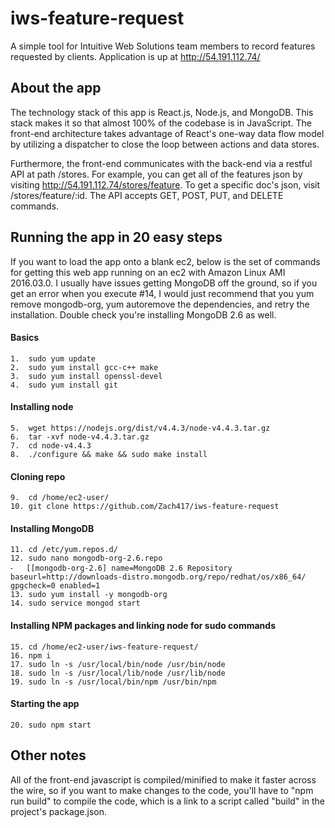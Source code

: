 # iws-feature-request
A simple tool for Intuitive Web Solutions team members to record features requested by clients. Application is up at http://54.191.112.74/

## About the app
The technology stack of this app is React.js, Node.js, and MongoDB. This stack makes it so that almost 100% of the codebase is in JavaScript. The front-end architecture takes advantage of React's one-way data flow model by utilizing a dispatcher to close the loop between actions and data stores.

Furthermore, the front-end communicates with the back-end via a restful API at path /stores. For example, you can get all of the features json by visiting http://54.191.112.74/stores/feature. To get a specific doc's json, visit /stores/feature/:id. The API accepts GET, POST, PUT, and DELETE commands.

## Running the app in 20 easy steps
If you want to load the app onto a blank ec2, below is the set of commands for getting this web app running on an ec2 with Amazon Linux AMI 2016.03.0. I usually have issues getting MongoDB off the ground, so if you get an error when you execute #14, I would just recommend that you yum remove mongodb-org, yum autoremove the dependencies, and retry the installation. Double check you're installing MongoDB 2.6 as well.
#### Basics
	1.	sudo yum update
	2.	sudo yum install gcc-c++ make
	3.	sudo yum install openssl-devel
	4.	sudo yum install git
#### Installing node
	5.	wget https://nodejs.org/dist/v4.4.3/node-v4.4.3.tar.gz
	6.	tar -xvf node-v4.4.3.tar.gz
	7.	cd node-v4.4.3
	8.	./configure && make && sudo make install
#### Cloning repo
	9.	cd /home/ec2-user/
	10.	git clone https://github.com/Zach417/iws-feature-request
#### Installing MongoDB
	11.	cd /etc/yum.repos.d/
	12.	sudo nano mongodb-org-2.6.repo
	⁃	[[mongodb-org-2.6] name=MongoDB 2.6 Repository baseurl=http://downloads-distro.mongodb.org/repo/redhat/os/x86_64/ gpgcheck=0 enabled=1
	13.	sudo yum install -y mongodb-org
	14.	sudo service mongod start
#### Installing NPM packages and linking node for sudo commands
	15.	cd /home/ec2-user/iws-feature-request/
	16.	npm i
	17.	sudo ln -s /usr/local/bin/node /usr/bin/node
	18.	sudo ln -s /usr/local/lib/node /usr/lib/node
	19.	sudo ln -s /usr/local/bin/npm /usr/bin/npm
#### Starting the app
	20.	sudo npm start

## Other notes
All of the front-end javascript is compiled/minified to make it faster across the wire, so if you want to make changes to the code, you'll have to "npm run build" to compile the code, which is a link to a script called "build" in the project's package.json.
